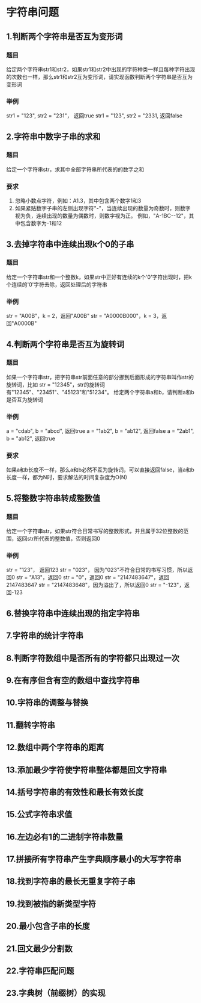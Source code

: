 # 字符串问题
## 1.判断两个字符串是否互为变形词

### 题目
给定两个字符串str1和str2，如果str1和str2中出现的字符种类一样且每种字符出现的次数也一样，那么str1和str2互为变形词，请实现函数判断两个字符串是否互为变形词

### 举例
str1 = "123", str2 = "231"， 返回true
str1 = "123", str2 = "2331, 返回false

## 2.字符串中数字子串的求和

### 题目
给定一个字符串str，求其中全部字符串所代表的的数字之和

### 要求
1. 忽略小数点字符，例如：A1.3，其中包含两个数字1和3
2. 如果紧贴数字子串的左侧出现字符"-"，当连续出现的数量为奇数时，则数字视为负，连续出现的数量为偶数时，则数字视为正。
例如，"A-1BC--12"，其中包含数字为-1和12

## 3.去掉字符串中连续出现k个0的子串

### 题目
给定一个字符串str和一个整数k，如果str中正好有连续的k个'0'字符出现时，把k个连续的'0'字符去除，返回处理后的字符串

### 举例
str = "A00B"，k = 2，返回"A00B"
str = "A0000B000"，k = 3，返回"A0000B"

## 4.判断两个字符串是否互为旋转词

### 题目
如果一个字符串str，把字符串str前面任意的部分挪到后面形成的字符串叫作str的旋转词，比如 str = "12345"，str的旋转词有"12345"、"23451"、"45123"和"51234"。
给定两个字符串a和b，请判断a和b是否互为旋转词

### 举例
a = "cdab", b = "abcd", 返回true
a = "1ab2", b = "ab12", 返回false
a = "2ab1", b = "ab12", 返回true

### 要求
如果a和b长度不一样，那么a和b必然不互为旋转词，可以直接返回false，当a和b长度一样，都为N时，要求解法的时间复杂度为O(N)

## 5.将整数字符串转成整数值

### 题目
给定一个字符串str，如果str符合日常书写的整数形式，并且属于32位整数的范围，返回str所代表的整数值，否则返回0

### 举例
str = "123"， 返回123
str = "023"， 因为"023"不符合日常的书写习惯，所以返回0
str = "A13"，返回0
str = "0"，返回0
str = "2147483647"，返回2147483647
str = "2147483648"，因为溢出了，所以返回0
str = "-123"，返回-123

## 6.替换字符串中连续出现的指定字符串
## 7.字符串的统计字符串
## 8.判断字符数组中是否所有的字符都只出现过一次
## 9.在有序但含有空的数组中查找字符串
## 10.字符串的调整与替换






## 11.翻转字符串
## 12.数组中两个字符串的距离 
## 13.添加最少字符使字符串整体都是回文字符串
## 14.括号字符串的有效性和最长有效长度
## 15.公式字符串求值
## 16.左边必有1的二进制字符串数量
## 17.拼接所有字符串产生字典顺序最小的大写字符串
## 18.找到字符串的最长无重复字符子串
## 19.找到被指的新类型字符
## 20.最小包含子串的长度
## 21.回文最少分割数
## 22.字符串匹配问题
## 23.字典树（前缀树）的实现